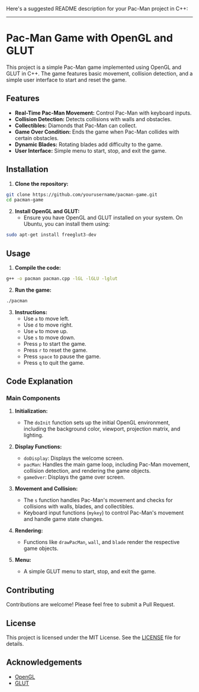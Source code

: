 Here's a suggested README description for your Pac-Man project in C++:

---

# Pac-Man Game with OpenGL and GLUT

This project is a simple Pac-Man game implemented using OpenGL and GLUT in C++. The game features basic movement, collision detection, and a simple user interface to start and reset the game.

## Features

- **Real-Time Pac-Man Movement:** Control Pac-Man with keyboard inputs.
- **Collision Detection:** Detects collisions with walls and obstacles.
- **Collectibles:** Diamonds that Pac-Man can collect.
- **Game Over Condition:** Ends the game when Pac-Man collides with certain obstacles.
- **Dynamic Blades:** Rotating blades add difficulty to the game.
- **User Interface:** Simple menu to start, stop, and exit the game.

## Installation

1. **Clone the repository:**

```bash
git clone https://github.com/yourusername/pacman-game.git
cd pacman-game
```

2. **Install OpenGL and GLUT:**
   - Ensure you have OpenGL and GLUT installed on your system. On Ubuntu, you can install them using:

```bash
sudo apt-get install freeglut3-dev
```

## Usage

1. **Compile the code:**

```bash
g++ -o pacman pacman.cpp -lGL -lGLU -lglut
```

2. **Run the game:**

```bash
./pacman
```

3. **Instructions:**
   - Use `a` to move left.
   - Use `d` to move right.
   - Use `w` to move up.
   - Use `s` to move down.
   - Press `p` to start the game.
   - Press `r` to reset the game.
   - Press `space` to pause the game.
   - Press `q` to quit the game.

## Code Explanation

### Main Components

1. **Initialization:**
   - The `doInit` function sets up the initial OpenGL environment, including the background color, viewport, projection matrix, and lighting.

2. **Display Functions:**
   - `doDisplay`: Displays the welcome screen.
   - `pacMan`: Handles the main game loop, including Pac-Man movement, collision detection, and rendering the game objects.
   - `gameOver`: Displays the game over screen.

3. **Movement and Collision:**
   - The `s` function handles Pac-Man's movement and checks for collisions with walls, blades, and collectibles.
   - Keyboard input functions (`mykey`) to control Pac-Man's movement and handle game state changes.

4. **Rendering:**
   - Functions like `drawPacMan`, `wall`, and `blade` render the respective game objects.

5. **Menu:**
   - A simple GLUT menu to start, stop, and exit the game.

## Contributing

Contributions are welcome! Please feel free to submit a Pull Request.

## License

This project is licensed under the MIT License. See the [LICENSE](LICENSE) file for details.

## Acknowledgements

- [OpenGL](https://www.opengl.org/)
- [GLUT](https://www.opengl.org/resources/libraries/glut/)
